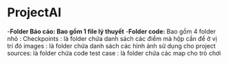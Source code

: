 # ProjectAI
-**Folder Báo cáo: Bao gồm 1 file lý thuyết**
-**Folder code:**
  Bao gồm 4 folder nhỏ :
      Checkpoints : là folder chứa danh sách các điểm mà hộp cần để ở vị trí đó
      images : là folder chứa danh sách các hình ảnh sử dụng cho project
      sources: là folder chứa code 
      test case : là folder chứa các map cho trò chơi
